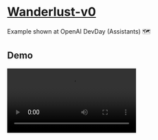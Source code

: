 # [Wanderlust-v0](https://wanderlust-v0.vercel.app/)

Example shown at OpenAI DevDay (Assistants) 🗺

## Demo
<video src='./public/wanderlust-demo.mp4' />

## Tech Stack

- Next.js [14](https://nextjs.org/blog/next-14)
- OpenAI [Assistants API](https://platform.openai.com/docs/assistants/overview)
- [Framer Motion](https://www.framer.com/motion/) for smooth animations
- TailwindCSS

## Future Tasks

- [ ] Upload files like airplane ticket and display location information along with your flight details.
- [ ] Run code interpreter.
